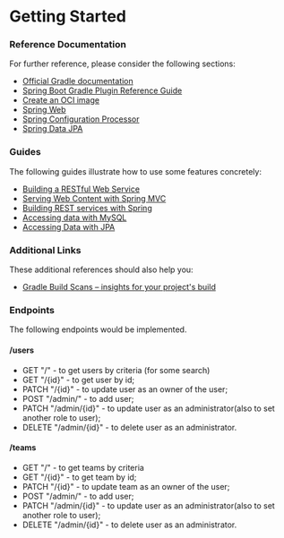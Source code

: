 # Getting Started

### Reference Documentation

For further reference, please consider the following sections:

* [Official Gradle documentation](https://docs.gradle.org)
* [Spring Boot Gradle Plugin Reference Guide](https://docs.spring.io/spring-boot/docs/2.7.3/gradle-plugin/reference/html/)
* [Create an OCI image](https://docs.spring.io/spring-boot/docs/2.7.3/gradle-plugin/reference/html/#build-image)
* [Spring Web](https://docs.spring.io/spring-boot/docs/2.7.3/reference/htmlsingle/#web)
* [Spring Configuration Processor](https://docs.spring.io/spring-boot/docs/2.7.3/reference/htmlsingle/#appendix.configuration-metadata.annotation-processor)
* [Spring Data JPA](https://docs.spring.io/spring-boot/docs/2.7.3/reference/htmlsingle/#data.sql.jpa-and-spring-data)

### Guides

The following guides illustrate how to use some features concretely:

* [Building a RESTful Web Service](https://spring.io/guides/gs/rest-service/)
* [Serving Web Content with Spring MVC](https://spring.io/guides/gs/serving-web-content/)
* [Building REST services with Spring](https://spring.io/guides/tutorials/rest/)
* [Accessing data with MySQL](https://spring.io/guides/gs/accessing-data-mysql/)
* [Accessing Data with JPA](https://spring.io/guides/gs/accessing-data-jpa/)

### Additional Links

These additional references should also help you:

* [Gradle Build Scans – insights for your project's build](https://scans.gradle.com#gradle)

### Endpoints

The following endpoints would be implemented.

#### /users

* GET "/" - to get users by criteria (for some search)
* GET "/{id}" - to get user by id;
* PATCH "/{id}" - to update user as an owner of the user;
* POST "/admin/" - to add user;
* PATCH "/admin/{id}" - to update user as an administrator(also to set another role to user);
* DELETE "/admin/{id}" - to delete user as an administrator.

#### /teams

* GET "/" - to get teams by criteria
* GET "/{id}" - to get team by id;
* PATCH "/{id}" - to update team as an owner of the user;
* POST "/admin/" - to add user;
* PATCH "/admin/{id}" - to update user as an administrator(also to set another role to user);
* DELETE "/admin/{id}" - to delete user as an administrator.

